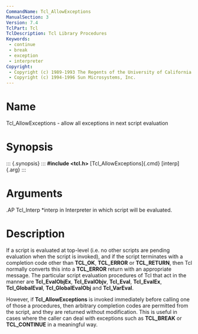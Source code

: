 ```yaml
---
CommandName: Tcl_AllowExceptions
ManualSection: 3
Version: 7.4
TclPart: Tcl
TclDescription: Tcl Library Procedures
Keywords:
 - continue
 - break
 - exception
 - interpreter
Copyright:
 - Copyright (c) 1989-1993 The Regents of the University of California.
 - Copyright (c) 1994-1996 Sun Microsystems, Inc.
---
```


# Name

Tcl_AllowExceptions - allow all exceptions in next script evaluation

# Synopsis

::: {.synopsis} :::
**#include <tcl.h>**
[Tcl_AllowExceptions]{.cmd} [interp]{.arg}
:::

# Arguments

.AP Tcl_Interp *interp in Interpreter in which script will be evaluated. 

# Description

If a script is evaluated at top-level (i.e. no other scripts are pending evaluation when the script is invoked), and if the script terminates with a completion code other than **TCL_OK**, **TCL_ERROR** or **TCL_RETURN**, then Tcl normally converts this into a **TCL_ERROR** return with an appropriate message.  The particular script evaluation procedures of Tcl that act in the manner are **Tcl_EvalObjEx**, **Tcl_EvalObjv**, **Tcl_Eval**, **Tcl_EvalEx**, **Tcl_GlobalEval**, **Tcl_GlobalEvalObj** and **Tcl_VarEval**.

However, if **Tcl_AllowExceptions** is invoked immediately before calling one of those a procedures, then arbitrary completion codes are permitted from the script, and they are returned without modification. This is useful in cases where the caller can deal with exceptions such as **TCL_BREAK** or **TCL_CONTINUE** in a meaningful way. 

